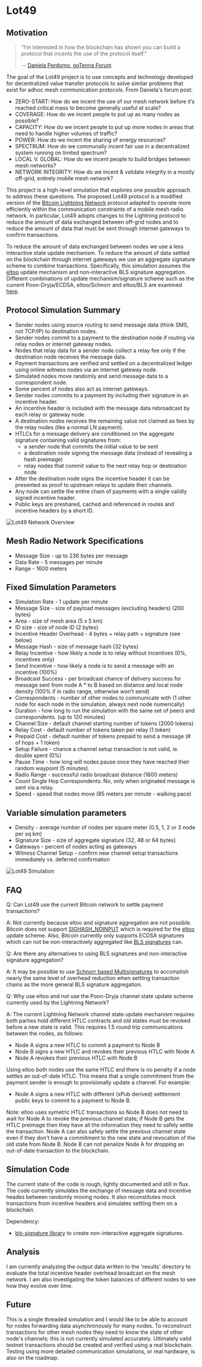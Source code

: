 # Lot49 

## Motivation

> "I’m interested in how the blockchain has shown you can build a protocol that incents the use of the protocol itself."
> 
> -- [Daniela Perdomo, goTenna Forum](https://community.gotennamesh.com/t/gotenna-mesh-and-blockchain-potential-applications-and-integrations/145/5)

The goal of the Lot49 project is to use concepts and technology developed for decentralized value transfer protocols to solve similar problems that exist for adhoc mesh communication protocols. From Daniela's forum post:

* ZERO-START: How do we incent the use of our mesh network before it’s reached critical mass to become generally useful at scale?
* COVERAGE: How do we incent people to put up as many nodes as possible?
* CAPACITY: How do we incent people to put up more nodes in areas that need to handle higher volumes of traffic?
* POWER: How do we incent the sharing of energy resources?
* SPECTRUM: How do we communally incent fair use in a decentralized system running on limited spectrum?
* LOCAL V. GLOBAL: How do we incent people to build bridges between mesh networks?
* NETWORK INTEGRITY: How do we incent & validate integrity in a mostly off-grid, entirely mobile mesh network?

This project is a high-level simulation that explores one possible approach to address these questions. The proposed Lot49 protocol is a modified version of the [Bitcoin Lightning Network](https://en.wikipedia.org/wiki/Lightning_Network) protocol adapted to operate more efficiently within the communication constraints of a mobile mesh radio network. In particular, Lot49 adopts changes to the Lightning protocol to reduce the amount of data exchanged between off-grid nodes and to reduce the amount of data that must be sent through internet gateways to confirm transactions. 

To reduce the amount of data exchanged between nodes we use a less interactive state update mechanism. To reduce the amount of data settled on the blockchain through internet gateways we use an aggregate signature scheme to combine transactions. Specifically, this simulation assumes the [eltoo](https://blockstream.com/eltoo.pdf) update mechanism and non-interactive BLS signature aggregation. Different combinations of update mechanism/signature scheme such as the current Poon-Dryja/ECDSA, eltoo/Schnorr and eltoo/BLS are examined [here](doc/transmission_overhead.md).

## Protocol Simulation Summary

* Sender nodes using source routing to send message data (think SMS, not TCP/IP) to destination nodes.
* Sender nodes commit to a payment to the destination node if routing via relay nodes or internet gateway nodes.
* Nodes that relay data for a sender node collect a relay fee only if the destination node receives the message data.
* Payment transactions are verified and settled on a decentralized ledger using online witness nodes via an internet gateway node.
* Simulated nodes move randomly and send message data to a correspondent node.
* Some percent of nodes also act as internet gateways.
* Sender nodes commits to a payment by including their signature in an incentive header.
* An incentive header is included with the message data rebroadcast by each relay or gateway node.
* A destination nodes receives the remaining value not claimed as fees by the relay nodes (like a normal LN payment).
* HTLCs for a message delivery are conditioned on the aggregate signature containing valid signatures from:
  * a sender node that commits the initial value to be sent
  * a destination node signing the message data (instead of revealing a hash preimage)
  * relay nodes that commit value to the next relay hop or destination node
* After the destination node signs the incentive header it can be presented as proof to upstream relays to update their channels.
* Any node can settle the entire chain of payments with a single validly signed incentive header.
* Public keys are preshared, cached and referenced in routes and incentive headers by a short ID.

![Lot49 Network Overview](./doc/lot49_network_overview.svg "Lot49 Network Overview")

## Mesh Radio Network Specifications

* Message Size - up to 236 bytes per message
* Data Rate - 5 messages per minute
* Range - 1600 meters

## Fixed Simulation Parameters

* Simulation Rate - 1 update per minute
* Message Size - size of payload messages (excluding headers) (200 bytes)
* Area - size of mesh area (5 x 5 km)
* ID size - size of node ID (2 bytes)
* Incentive Header Overhead - 4 bytes + relay path + signature (see below)
* Message Hash - size of message hash (32 bytes)
* Relay Incentive - how likely a node is to relay without incentives (0%, incentives only)
* Send Incentive - how likely a node is to send a message with an incentive (100%)
* Broadcast Success - per broadcast chance of delivery success for message sent from node A * to B based on distance and local node density (100% if in radio range, otherwise won’t send)
* Correspondents - number of other nodes to communicate with (1 other node for each node in the simulation, always next node numerically)
* Duration - how long to run the simulation with the same set of peers and correspondents. (up to 120 minutes)
* Channel Size - default channel starting number of tokens (2000 tokens)
* Relay Cost - default number of tokens taken per relay (1 token)
* Prepaid Cost - default number of tokens prepaid to send a message (# of hops + 1 token)
* Setup Failure - chance a channel setup transaction is not valid, ie. double spent (0%)
* Pause Time - how long will nodes pause once they have reached their random waypoint (5 minutes).
* Radio Range - successful radio broadcast distance (1600 meters)
* Count Single Hop Correspondents: No, only when originated message is sent via a relay.
* Speed - speed that nodes move (85 meters per minute - walking pace)

## Variable simulation parameters

* Density - average number of nodes per square meter (0.5, 1, 2 or 3 node per sq km)
* Signature Size - size of aggregate signature (32, 48 or 64 bytes)
* Gateways - percent of nodes acting as gateways
* Witness Channel Setup - confirm new channel setup transactions immediately vs. deferred confirmation

![Lot49 Simulation](./doc/lot49_simulation.svg "Lot49 Simulation")

## FAQ

Q: Can Lot49 use the current Bitcoin network to settle payment transactions?

A: Not currently because eltoo and signature aggregation are not possible. Bitcoin does not support [SIGHASH_NOINPUT](https://github.com/bitcoin/bips/blob/master/bip-0118.mediawiki) which is required for the [eltoo](https://blockstream.com/eltoo.pdf) update scheme. Also, Bitcoin currently only supports ECDSA signatures which can not be non-interactively aggregated like [BLS signatures](https://crypto.stanford.edu/~dabo/pubs/papers/aggreg.pdf) can.

Q: Are there any alternatives to using BLS signatures and non-interactive signature aggregation?

A: It may be possible to use [Schnorr based Multisignatures](https://eprint.iacr.org/2018/068.pdf) to accomplish nearly the same level of overhead reduction when settling transaction chains as the more general BLS signature aggregation.

Q: Why use eltoo and not use the Poon-Dryja channel state update scheme currently used by the Lightning Network?

A: The current Lightning Network channel state update mechanism requires both parties hold different HTLC contracts and old states must be revoked before a new state is valid. This requires 1.5 round trip communications between the nodes, as follows:

* Node A signs a new HTLC to commit a payment to Node B
* Node B signs a new HTLC and revokes their previous HTLC with Node A 
* Node A revokes their previous HTLC with Node B

Using eltoo both nodes use the same HTLC and there is no penalty if a node settles an out-of-date HTLC. This means that a single commitment from the payment sender is enough to provisionally update a channel. For example:

* Node A signs a new HTLC with different (xPub derived) settlement public keys to commit to a payment to Node B.
  
Note: eltoo uses symetric HTLC transactions so Node B does not need to wait for Node A to revoke the previous channel state; if Node B gets the HTLC preimage then they have all the information they need to safely settle the transaction. Node A can also safely settle the previous channel state even if they don't have a commitment to the new state and revocation of the old state from Node B. Node B can not penalize Node A for dropping an out-of-date transaction to the blockchain.

## Simulation Code

The current state of the code is rough, lightly documented and still in flux. The code currently simulates the exchange of message data and incentive heades between randomly moving nodes. It also reconstitutes mock transactions from incentive headers and simulates settling them on a blockchain.

Dependency:
* [bls-signature library](https://github.com/Chia-Network/bls-signatures) to create non-interactive aggregate signatures.


## Analysis

 I am currently analyzing the output data written to the 'results' directory to evaluate the total incentive header overhead broadcast on the mesh network. I am also investigating the token balances of different nodes to see how they evolve over time.

## Future

This is a single threaded simulation and I would like to be able to account for nodes forwarding data asynchronously for many nodes. To reconstruct transactions for other mesh nodes they need to know the state of other node's channels; this is not currently simulated accurately. Ultimately valid testnet transactions should be created and verified using a real blockchain. Testing using more detailed communication simulations, or real hardware, is also on the roadmap.